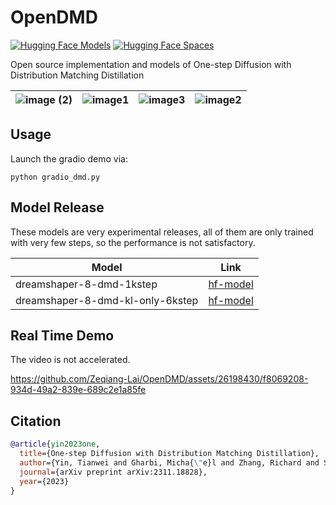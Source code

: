 # OpenDMD

[![Hugging Face Models](https://img.shields.io/badge/%F0%9F%A4%97%20Hugging%20Face-Model-yellow)](https://huggingface.co/collections/aaronb/dmd-65f92b47c8f264ce4de3f043) [![Hugging Face Spaces](https://img.shields.io/badge/%F0%9F%A4%97%20Hugging%20Face-Spaces-blue)](https://huggingface.co/spaces/aaronb/OpenDMD) 

Open source implementation and models of One-step Diffusion with Distribution Matching Distillation





| ![image (2)](https://github.com/Zeqiang-Lai/OpenDMD/assets/26198430/41b7c333-619a-48ed-baf8-45687516d53a) | ![image1](https://github.com/Zeqiang-Lai/OpenDMD/assets/26198430/0e092092-1835-4314-aaa3-c5f6ba50edbe) | ![image3](https://github.com/Zeqiang-Lai/OpenDMD/assets/26198430/80b86719-b647-4477-9e1c-d1b9ad14d9f3) | ![image2](https://github.com/Zeqiang-Lai/OpenDMD/assets/26198430/eb922a2f-dbd4-4607-92a7-a2eee8f1be4b) | 
| --- | --- | --- | --- | 

## Usage

Launch the gradio demo via:

```
python gradio_dmd.py
```

## Model Release

These models are very experimental releases, all of them are only trained with very few steps, so the performance is not satisfactory.

| Model                            | Link                                                                       |
| -------------------------------- | -------------------------------------------------------------------------- |
| dreamshaper-8-dmd-1kstep         | [hf-model](https://huggingface.co/aaronb/dreamshaper-8-dmd-1kstep)         |
| dreamshaper-8-dmd-kl-only-6kstep | [hf-model](https://huggingface.co/aaronb/dreamshaper-8-dmd-kl-only-6kstep) |

## Real Time Demo

The video is not accelerated.

https://github.com/Zeqiang-Lai/OpenDMD/assets/26198430/f8069208-934d-49a2-839e-689c2e1a85fe

## Citation

```bibtex
@article{yin2023one,
  title={One-step Diffusion with Distribution Matching Distillation},
  author={Yin, Tianwei and Gharbi, Micha{\"e}l and Zhang, Richard and Shechtman, Eli and Durand, Fredo and Freeman, William T and Park, Taesung},
  journal={arXiv preprint arXiv:2311.18828},
  year={2023}
}
```
